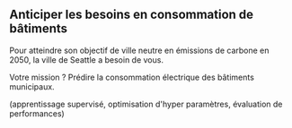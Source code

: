 ## Anticiper les besoins en consommation de bâtiments
Pour atteindre son objectif de ville neutre en émissions de carbone en 2050, la ville de Seattle a besoin de vous.

Votre mission ? Prédire la consommation électrique des bâtiments municipaux.

(apprentissage supervisé, optimisation d'hyper paramètres, évaluation de performances)
